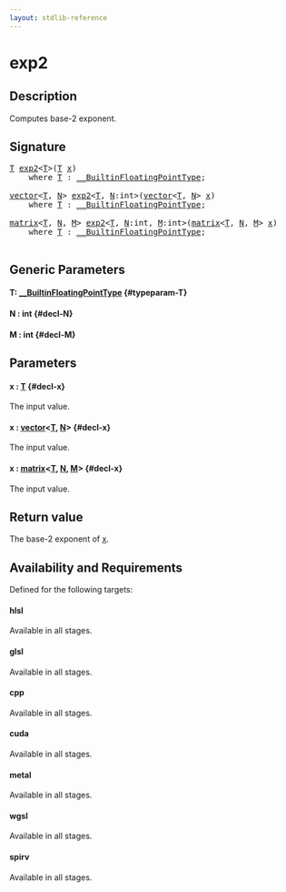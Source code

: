 ```yaml
---
layout: stdlib-reference
---
```


# exp2

## Description

Computes base-2 exponent.



## Signature 

<pre>
<a href="/stdlib-reference/global-decls/exp2#typeparam-T" class="code_type">T</a> <a href="/stdlib-reference/global-decls/exp2">exp2</a>&lt;<a href="/stdlib-reference/global-decls/exp2#typeparam-T" class="code_type">T</a>&gt;(<a href="/stdlib-reference/global-decls/exp2#typeparam-T" class="code_type">T</a> <a href="/stdlib-reference/global-decls/exp2#decl-x" class="code_param">x</a>)
    <span class='code_keyword'>where</span> <a href="/stdlib-reference/global-decls/exp2#typeparam-T" class="code_type">T</a> : <a href="/stdlib-reference/interfaces/0_builtinfloatingpointtype-029hm/index" class="code_type">__BuiltinFloatingPointType</a>;

<a href="/stdlib-reference/types/vector/index" class="code_type">vector</a>&lt;<a href="/stdlib-reference/global-decls/exp2#typeparam-T" class="code_type">T</a>, <a href="/stdlib-reference/global-decls/exp2#decl-N" class="code_var">N</a>&gt; <a href="/stdlib-reference/global-decls/exp2">exp2</a>&lt;<a href="/stdlib-reference/global-decls/exp2#typeparam-T" class="code_type">T</a>, <a href="/stdlib-reference/global-decls/exp2#decl-N" class="code_var">N</a>:<span class="code_keyword">int</span>&gt;(<a href="/stdlib-reference/types/vector/index" class="code_type">vector</a>&lt;<a href="/stdlib-reference/global-decls/exp2#typeparam-T" class="code_type">T</a>, <a href="/stdlib-reference/global-decls/exp2#decl-N" class="code_var">N</a>&gt; <a href="/stdlib-reference/global-decls/exp2#decl-x" class="code_param">x</a>)
    <span class='code_keyword'>where</span> <a href="/stdlib-reference/global-decls/exp2#typeparam-T" class="code_type">T</a> : <a href="/stdlib-reference/interfaces/0_builtinfloatingpointtype-029hm/index" class="code_type">__BuiltinFloatingPointType</a>;

<a href="/stdlib-reference/types/matrix/index" class="code_type">matrix</a>&lt;<a href="/stdlib-reference/global-decls/exp2#typeparam-T" class="code_type">T</a>, <a href="/stdlib-reference/global-decls/exp2#decl-N" class="code_var">N</a>, <a href="/stdlib-reference/global-decls/exp2#decl-M" class="code_var">M</a>&gt; <a href="/stdlib-reference/global-decls/exp2">exp2</a>&lt;<a href="/stdlib-reference/global-decls/exp2#typeparam-T" class="code_type">T</a>, <a href="/stdlib-reference/global-decls/exp2#decl-N" class="code_var">N</a>:<span class="code_keyword">int</span>, <a href="/stdlib-reference/global-decls/exp2#decl-M" class="code_var">M</a>:<span class="code_keyword">int</span>&gt;(<a href="/stdlib-reference/types/matrix/index" class="code_type">matrix</a>&lt;<a href="/stdlib-reference/global-decls/exp2#typeparam-T" class="code_type">T</a>, <a href="/stdlib-reference/global-decls/exp2#decl-N" class="code_var">N</a>, <a href="/stdlib-reference/global-decls/exp2#decl-M" class="code_var">M</a>&gt; <a href="/stdlib-reference/global-decls/exp2#decl-x" class="code_param">x</a>)
    <span class='code_keyword'>where</span> <a href="/stdlib-reference/global-decls/exp2#typeparam-T" class="code_type">T</a> : <a href="/stdlib-reference/interfaces/0_builtinfloatingpointtype-029hm/index" class="code_type">__BuiltinFloatingPointType</a>;

</pre>

## Generic Parameters

#### T: [\_\_BuiltinFloatingPointType](/stdlib-reference/interfaces/0_builtinfloatingpointtype-029hm/index) {#typeparam-T}
#### N  : int {#decl-N}
#### M  : int {#decl-M}

## Parameters

#### x  : [T](/stdlib-reference/global-decls/exp2#typeparam-T) {#decl-x}
The input value.

#### x  : [vector](/stdlib-reference/types/vector/index)\<[T](/stdlib-reference/types/vector/index#typeparam-T), [N](/stdlib-reference/types/vector/index#decl-N)\> {#decl-x}
The input value.

#### x  : [matrix](/stdlib-reference/types/matrix/index)\<[T](/stdlib-reference/types/matrix/t-0), [N](/stdlib-reference/types/matrix/index#decl-N), [M](/stdlib-reference/types/matrix/index#decl-M)\> {#decl-x}
The input value.


## Return value
The base-2 exponent of <span class='code'><a href="/stdlib-reference/global-decls/exp2#decl-x" class="code_param">x</a></span>.


## Availability and Requirements

Defined for the following targets:

#### hlsl
Available in all stages.

#### glsl
Available in all stages.

#### cpp
Available in all stages.

#### cuda
Available in all stages.

#### metal
Available in all stages.

#### wgsl
Available in all stages.

#### spirv
Available in all stages.



